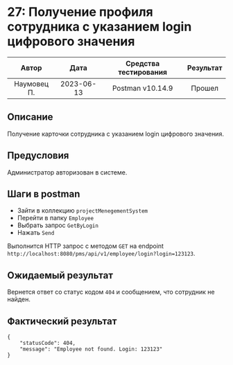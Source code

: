 # 27: Получение профиля сотрудника с указанием login цифрового значения

|    Автор    |    Дата    | Средства тестирования | Результат |
|:-----------:|:----------:|:---------------------:|:---------:|
| Наумовец П. | 2023-06-13 |   Postman v10.14.9    |  Прошел   |

## Описание

Получение карточки сотрудника с указанием login цифрового значения.

## Предусловия

Администратор авторизован в системе.

## Шаги в postman

* Зайти в коллекцию `projectMenegementSystem`
* Перейти в папку `Employee`
* Выбрать запрос `GetByLogin`
* Нажать `Send`

Выполнится HTTP запрос с методом `GET` на endpoint `http://localhost:8080/pms/api/v1/employee/login?login=123123`.

## Ожидаемый результат

Вернется ответ со статус кодом `404` и сообщением, что сотрудник не найден.

## Фактический результат

```
{
    "statusCode": 404,
    "message": "Employee not found. Login: 123123"
}
```
